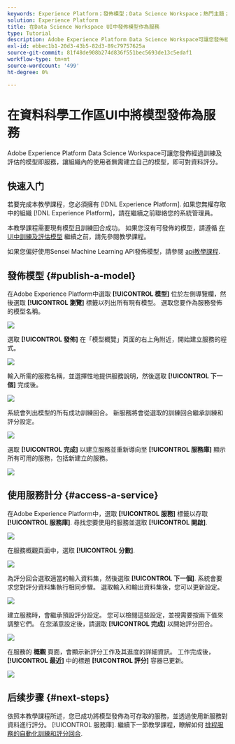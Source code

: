 ```yaml
---
keywords: Experience Platform；發佈模型；Data Science Workspace；熱門主題；為服務評分
solution: Experience Platform
title: 在Data Science Workspace UI中發佈模型作為服務
type: Tutorial
description: Adobe Experience Platform Data Science Workspace可讓您發佈經過訓練及評估的模型即服務，讓組織內的使用者無需建立自己的模型，即可對資料評分。
exl-id: ebbec1b1-20d3-43b5-82d3-89c79757625a
source-git-commit: 81f48de908b274d836f551bec5693de13c5edaf1
workflow-type: tm+mt
source-wordcount: '499'
ht-degree: 0%

---
```


# 在資料科學工作區UI中將模型發佈為服務

Adobe Experience Platform Data Science Workspace可讓您發佈經過訓練及評估的模型即服務，讓組織內的使用者無需建立自己的模型，即可對資料評分。

## 快速入门

若要完成本教學課程，您必須擁有 [!DNL Experience Platform]. 如果您無權存取中的組織 [!DNL Experience Platform]，請在繼續之前聯絡您的系統管理員。

本教學課程需要現有模型且訓練回合成功。 如果您沒有可發佈的模型，請遵循 [在UI中訓練及評估模型](./train-evaluate-model-ui.md) 繼續之前，請先參閱教學課程。

如果您偏好使用Sensei Machine Learning API發佈模型，請參閱 [api教學課程](./publish-model-service-api.md).

## 發佈模型 {#publish-a-model}

在Adobe Experience Platform中選取 **[!UICONTROL 模型]** 位於左側導覽欄，然後選取 **[!UICONTROL 瀏覽]** 標籤以列出所有現有模型。 選取您要作為服務發佈的模型名稱。

![](../images/models-recipes/publish-model/browse_model.png)

選取 **[!UICONTROL 發佈]** 在「模型概覽」頁面的右上角附近，開始建立服務的程式。

![](../images/models-recipes/publish-model/view_training.png)

輸入所需的服務名稱，並選擇性地提供服務說明，然後選取 **[!UICONTROL 下一個]** 完成後。

![](../images/models-recipes/publish-model/configure_training.png)

系統會列出模型的所有成功訓練回合。 新服務將會從選取的訓練回合繼承訓練和評分設定。

![](../images/models-recipes/publish-model/select_training_run.png)

選取 **[!UICONTROL 完成]** 以建立服務並重新導向至 **[!UICONTROL 服務庫]** 顯示所有可用的服務，包括新建立的服務。

![](../images/models-recipes/publish-model/service_gallery.png)

## 使用服務計分 {#access-a-service}

在Adobe Experience Platform中，選取 **[!UICONTROL 服務]** 標籤以存取 **[!UICONTROL 服務庫]**. 尋找您要使用的服務並選取 **[!UICONTROL 開啟]**.

![](../images/models-recipes/publish-model/open_service.png)

在服務概觀頁面中，選取 **[!UICONTROL 分數]**.

![](../images/models-recipes/publish-model/score_service.png)

為評分回合選取適當的輸入資料集，然後選取 **[!UICONTROL 下一個]**. 系統會要求您對評分資料集執行相同步驟。 選取輸入和輸出資料集後，您可以更新設定。

![](../images/models-recipes/publish-model/select_datasets.png)

建立服務時，會繼承預設評分設定。 您可以檢閱這些設定，並視需要按兩下值來調整它們。 在您滿意設定後，請選取 **[!UICONTROL 完成]** 以開始評分回合。

![](../images/models-recipes/publish-model/scoring_configs.png)

在服務的 **概觀** 頁面，會顯示新評分工作及其進度的詳細資訊。 工作完成後， **[!UICONTROL 最近]** 中的標題 **[!UICONTROL 評分]** 容器已更新。

![](../images/models-recipes/publish-model/pending_scoring.png)

## 后续步骤 {#next-steps}

依照本教學課程所述，您已成功將模型發佈為可存取的服務，並透過使用新服務對資料進行評分。 [!UICONTROL 服務庫]. 繼續下一節教學課程，瞭解如何 [排程服務的自動化訓練和評分回合](./schedule-models-ui.md).
